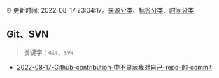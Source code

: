 :alarm_clock: 更新时间: 2022-08-17 23:04:17。[来源分类](../README.md)、[标签分类](../TAGS.md)、[时间分类](../TIMELINE.md)

## Git、SVN


> 关键字：`Git`、`SVN`



- [2022-08-17-Github-contribution-中不显示我对自己-repo-的-commit](https://www.v2ex.com/t/873603) 